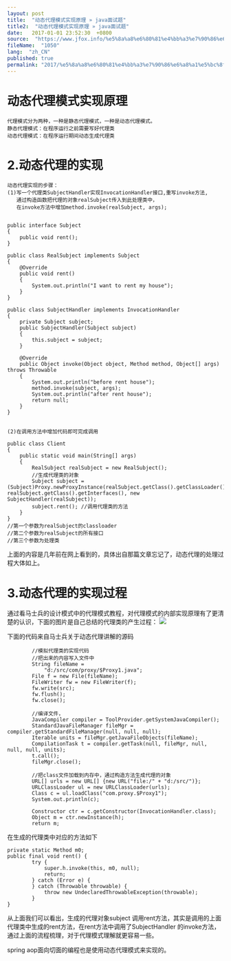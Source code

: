 ```yaml
---
layout: post
title:  "动态代理模式实现原理 » java面试题"
title2:  "动态代理模式实现原理 » java面试题"
date:   2017-01-01 23:52:30  +0800
source:  "https://www.jfox.info/%e5%8a%a8%e6%80%81%e4%bb%a3%e7%90%86%e6%a8%a1%e5%bc%8f%e5%ae%9e%e7%8e%b0%e5%8e%9f%e7%90%86.html"
fileName:  "1050"
lang:  "zh_CN"
published: true
permalink: "2017/%e5%8a%a8%e6%80%81%e4%bb%a3%e7%90%86%e6%a8%a1%e5%bc%8f%e5%ae%9e%e7%8e%b0%e5%8e%9f%e7%90%86.html"
---
```


# 动态代理模式实现原理 


    代理模式分为两种，一种是静态代理模式，一种是动态代理模式。
    静态代理模式：在程序运行之前需要写好代理类
    动态代理模式：在程序运行期间动态生成代理类
    

# 2.动态代理的实现

    动态代理实现的步骤：
    (1)写一个代理类SubjectHandler实现InvocationHandler接口,重写invoke方法,
       通过构造函数把代理的对象realSubject传入到此处理类中，
       在invoke方法中增加method.invoke(realSubject, args);
    

    public interface Subject
    {
        public void rent();
    }

    public class RealSubject implements Subject
    {
        @Override
        public void rent()
        {
            System.out.println("I want to rent my house");
        }
    }

    public class SubjectHandler implements InvocationHandler
    {
        private Subject subject;
        public SubjectHandler(Subject subject)
        {
            this.subject = subject;
        }
        
        @Override
        public Object invoke(Object object, Method method, Object[] args) throws Throwable
        {
            System.out.println("before rent house");
            method.invoke(subject, args);
            System.out.println("after rent house");
            return null;
        }
    }

       
    (2)在调用方法中增加代码即可完成调用

    public class Client
    {
        public static void main(String[] args)
        {
            RealSubject realSubject = new RealSubject();
            //生成代理类的对象
            Subject subject = (Subject)Proxy.newProxyInstance(realSubject.getClass().getClassLoader(), realSubject.getClass().getInterfaces(), new SubjectHandler(realSubject));
            subject.rent(); //调用代理类的方法
        }
    }
    //第一个参数为realSubject的classloader
    //第二个参数为realSubject的所有接口
    //第三个参数为处理类

上面的内容是几年前在网上看到的，具体出自那篇文章忘记了，动态代理的处理过程大体如上。

# 3.动态代理的实现过程

通过看马士兵的设计模式中的代理模式教程，对代理模式的内部实现原理有了更清楚的认识，下面的图片是自己总结的代理类的产生过程：
![](b5c51f8.png)

下面的代码来自马士兵关于动态代理讲解的源码

            //模拟代理类的实现代码
            //把出来的内容写入文件中
            String fileName = 
                "d:/src/com/proxy/$Proxy1.java";
            File f = new File(fileName);
            FileWriter fw = new FileWriter(f);
            fw.write(src);
            fw.flush();
            fw.close();
            
            //编译文件，
            JavaCompiler compiler = ToolProvider.getSystemJavaCompiler();
            StandardJavaFileManager fileMgr = compiler.getStandardFileManager(null, null, null);
            Iterable units = fileMgr.getJavaFileObjects(fileName);
            CompilationTask t = compiler.getTask(null, fileMgr, null, null, null, units);
            t.call();
            fileMgr.close();
            
            //把class文件加载到内存中，通过构造方法生成代理的对象
            URL[] urls = new URL[] {new URL("file:/" + "d:/src/")};
            URLClassLoader ul = new URLClassLoader(urls);
            Class c = ul.loadClass("com.proxy.$Proxy1");
            System.out.println(c);
            
            Constructor ctr = c.getConstructor(InvocationHandler.class);
            Object m = ctr.newInstance(h);
            return m;

在生成的代理类中对应的方法如下

    private static Method m0;
    public final void rent() {
            try {
                super.h.invoke(this, m0, null);
                return;
            } catch (Error e) {
            } catch (Throwable throwable) {
                throw new UndeclaredThrowableException(throwable);
            }
    }
           

从上面我们可以看出，生成的代理对象subject 调用rent方法，其实是调用的上面代理类中生成的rent方法，在rent方法中调用了SubjectHandler 的invoke方法，通过上面的流程梳理，对于代理模式理解就更容易一些。

spring aop面向切面的编程也是使用动态代理模式来实现的。
